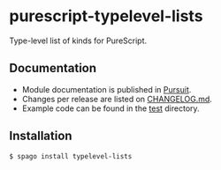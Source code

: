 # purescript-typelevel-lists
Type-level list of kinds for PureScript.

## Documentation
* Module documentation is published in [Pursuit](https://pursuit.purescript.org/packages/purescript-typelevel-lists).
* Changes per release are listed on [CHANGELOG.md](./CHANGELOG.md).
* Example code can be found in the [test](./test) directory.

## Installation
```sh
$ spago install typelevel-lists
```
